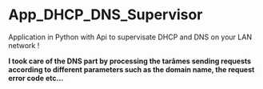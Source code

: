 # App_DHCP_DNS_Supervisor
Application in Python with Api to supervisate DHCP and DNS on your LAN network !

<b>

I took care of the DNS part by processing the tarâmes sending requests according to different parameters such as the domain name, the request error code etc...
